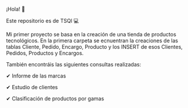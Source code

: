 ¡Hola! 👋

Este repositorio es de TSQl 💻

Mi primer proyecto se basa en la creación de una tienda de productos tecnológicos. En la primera carpeta se ecnuentran la creaciones de las tablas Cliente, Pedido, Encargo, Producto
y los INSERT de esos Clientes, Pedidos, Productos y Encargos.

También encontráis las siguientes consultas realizadas:

✔ Informe de las marcas

✔ Estudio de clientes

✔ Clasificación de productos por gamas 
